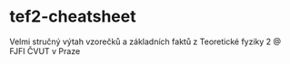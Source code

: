 # tef2-cheatsheet
Velmi stručný výtah vzorečků a základních faktů z Teoretické fyziky 2 @ FJFI ČVUT v Praze
